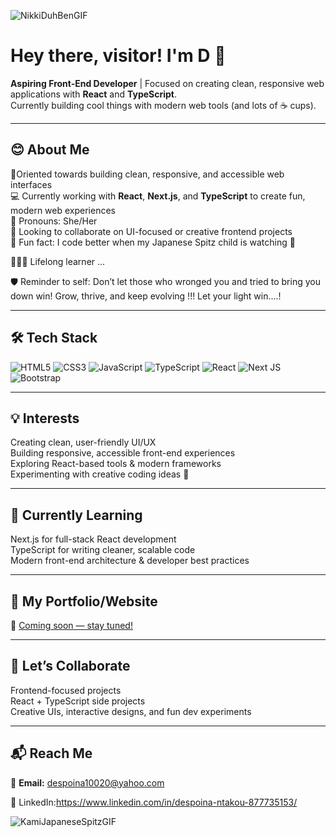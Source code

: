 
![NikkiDuhBenGIF](https://github.com/user-attachments/assets/c61d83be-c8a7-4ee5-ad8c-0f490e3f68a7)

# Hey there, visitor! I'm D 🔺 
**Aspiring Front-End Developer** | Focused on creating clean, responsive web applications with **React** and **TypeScript**.  
Currently building cool things with modern web tools (and lots of ☕ cups).

<hr>

## 😊 About Me  

🎯Oriented towards building clean, responsive, and accessible web interfaces  
💻 Currently working with **React**, **Next.js**, and **TypeScript** to create fun, modern web experiences  
💬 Pronouns: She/Her  
🤝 Looking to collaborate on UI-focused or creative frontend projects  
🐾 Fun fact: I code better when my Japanese Spitz child is watching 🦮

👩🏻‍💻 Lifelong learner ... 

🛡 Reminder to self: Don’t let those who wronged you and tried to bring you down win!  Grow, thrive, and keep evolving !!! Let your light win....!

<hr>

## 🛠️ Tech Stack  

![HTML5](https://img.shields.io/badge/HTML5-%23E34F26.svg?style=flat&logo=html5&logoColor=white)
![CSS3](https://img.shields.io/badge/CSS3-%231572B6.svg?style=flat&logo=css3&logoColor=white)
![JavaScript](https://img.shields.io/badge/JavaScript-%23F7DF1E.svg?style=flat&logo=javascript&logoColor=black)
![TypeScript](https://img.shields.io/badge/TypeScript-%23007ACC.svg?style=flat&logo=typescript&logoColor=white)
![React](https://img.shields.io/badge/React-%2320232a.svg?style=flat&logo=react&logoColor=%2361DAFB)
![Next JS](https://img.shields.io/badge/Next.js-000000?style=flat&logo=nextdotjs&logoColor=white)
![Bootstrap](https://img.shields.io/badge/Bootstrap-%23563D7C.svg?style=flat&logo=bootstrap&logoColor=white)

<hr>

## 💡 Interests  

Creating clean, user-friendly UI/UX  
Building responsive, accessible front-end experiences  
Exploring React-based tools & modern frameworks  
Experimenting with creative coding ideas 💫

<hr>

## 🌱 Currently Learning  

Next.js for full-stack React development  
TypeScript for writing cleaner, scalable code  
Modern front-end architecture & developer best practices  

<hr>

## 📂 My Portfolio/Website  

🚧 [Coming soon — stay tuned!]()

<hr>

## 🤝 Let’s Collaborate  

Frontend-focused projects  
React + TypeScript side projects  
Creative UIs, interactive designs, and fun dev experiments  

<hr>

## 📬 Reach Me  

📧 **Email:** despoina10020@yahoo.com

🔗 LinkedIn:https://www.linkedin.com/in/despoina-ntakou-877735153/

![KamiJapaneseSpitzGIF](https://github.com/user-attachments/assets/f9c25456-d53e-46c5-8cab-bc7330f2f77d)





